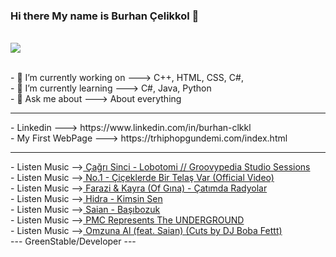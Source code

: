 ### Hi there My name is Burhan Çelikkol 👋     
 <br> <img src="https://fantazya.org/wp-content/uploads/2016/01/eminem-gif">
 
 <br>- 🔭 I’m currently working on ---> C++, HTML, CSS, C#, 
 <br>- 🌱 I’m currently learning   ---> C#, Java, Python
 <br>- 💬 Ask me about             ---> About everything
<hr>
 - Linkedin         ---> https://www.linkedin.com/in/burhan-clkkl
 <br>- My First WebPage ---> https://trhiphopgundemi.com/index.html
<hr>
 - Listen Music --><a href="https://youtu.be/KHM67EpqwPA?list=RDKHM67EpqwPA"> Çağrı Sinci - Lobotomi // Groovypedia Studio Sessions  </a>
 <br>- Listen Music --><a href="https://youtu.be/V5MxQSFsxS4"> No.1 - Çiçeklerde Bir Telaş Var (Official Video)  </a>
 <br>- Listen Music --><a href="https://www.youtube.com/watch?v=WfFpwt4nEo0"> Farazi & Kayra (Of Gına) - Çatımda Radyolar  </a>
 <br>- Listen Music --><a href="https://www.youtube.com/watch?v=2HqwVCw27_Y"> Hidra - Kimsin Sen  </a>
 <br> - Listen Music --><a href="https://www.youtube.com/watch?v=kmVnP7B9Kd4"> Saian - Başıbozuk  </a>
 <br> - Listen Music --><a href="https://www.youtube.com/watch?v=hL4pKAqF4ng"> PMC Represents The UNDERGROUND </a>
 <br> - Listen Music --><a href="https://www.youtube.com/watch?v=r6OpYW-vT-Y"> Omzuna Al (feat. Saian) (Cuts by DJ Boba Fettt) </a>

 <br>
                                                         ---  GreenStable/Developer  --- 


